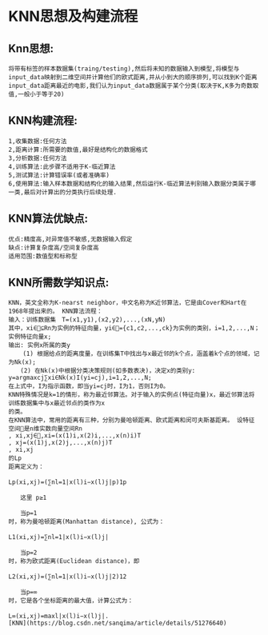 # KNN思想及构建流程
## Knn思想:
    将带有标签的样本数据集(traing/testing),然后将未知的数据输入到模型,将模型与input_data映射到二维空间并计算他们的欧式距离,并从小到大的顺序排列,可以找到K个距离input_data距离最近的电影,我们认为input_data数据属于某个分类(取决于K,K多为奇数取值,一般小于等于20)
## KNN构建流程:
    1,收集数据:任何方法
    2,距离计算:所需要的数值,最好是结构化的数据格式
    3,分析数据:任何方法
    4,训练算法:此步骤不适用于K-临近算法
    5,测试算法:计算错误率(或者准确率)
    6,使用算法:输入样本数据和结构化的输入结果,然后运行K-临近算法判别输入数据分类属于哪一类,最后对计算出的分类执行后续处理.
## KNN算法优缺点:
    优点:精度高,对异常值不敏感,无数据输入假定
    缺点:计算复杂度高/空间复杂度高
    适用范围:数值型和标称型
## KNN所需数学知识点:
    KNN，英文全称为K-nearst neighbor，中文名称为K近邻算法，它是由Cover和Hart在1968年提出来的。 KNN算法流程： 
    输入：训练数据集　T=(x1,y1),(x2,y2),...,(xN,yN)
    其中，xi∈⊆Rn为实例的特征向量，yi∈={c1,c2,...,ck}为实例的类别，i=1,2,...,N；实例特征向量x; 
    输出: 实例x所属的类y
        (1) 根据给点的距离度量，在训练集T中找出与x最近邻的k个点，涵盖着k个点的领域，记为Nk(x); 
    　　(2) 在Nk(x)中根据分类决策规则(如多数表决)，决定x的类别y:     y=argmaxcj∑xi∈Nk(x)I(yi=cj),i=1,2,...,N;
    在上式中，I为指示函数，即当yi=cj时，I为1，否则I为0。 
    KNN特殊情况是k=1的情形，称为最近邻算法。对于输入的实例点(特征向量)x，最近邻算法将训练数据集中与x最近邻点的类作为x
    的类。 
    在KNN算法中，常用的距离有三种，分别为曼哈顿距离、欧式距离和闵可夫斯基距离。 设特征空间是n维实数向量空间Rn
    , xi,xj∈,xi=(x(1)i,x(2)i,...,x(n)i)T
    , xj=(x(1)j,x(2)j,...,x(n)j)T
    , xi,xj
    的Lp
    距离定义为： 
    　　
    Lp(xi,xj)=(∑nl=1|x(l)i−x(l)j|p)1p
    
    　　这里 p≥1
     
    　　当p=1
    时，称为曼哈顿距离(Manhattan distance), 公式为： 
    　　
    L1(xi,xj)=∑nl=1|x(l)i−x(l)j|
    
    　　当p=2
    时，称为欧式距离(Euclidean distance)，即 
    　　
    L2(xi,xj)=(∑nl=1|x(l)i−x(l)j|2)12
    
    　　当p=∞
    时，它是各个坐标距离的最大值，计算公式为： 
    　　
    L∞(xi,xj)=maxl|x(l)i−x(l)j|.
    [KNN](https://blog.csdn.net/sanqima/article/details/51276640)